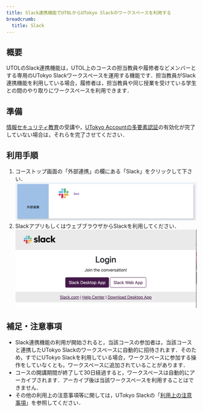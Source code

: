 ```yaml
---
title: Slack連携機能でUTOLからUTokyo Slackのワークスペースを利用する
breadcrumb:
  title: Slack
---
```


## 概要

UTOLのSlack連携機能は，UTOL上のコースの担当教員や履修者などメンバーとする専用のUTokyo Slackワークスペースを運用する機能です．担当教員がSlack連携機能を利用している場合，履修者は，担当教員や同じ授業を受けている学生との間のやり取りにワークスペースを利用できます．

## 準備

[情報セキュリティ教育](https://univtokyo.sharepoint.com/sites/Security/SitePages/Information_Security_Education.aspx)の受講や，[UTokyo Accountの多要素認証](/utokyo_account/mfa/)の有効化が完了していない場合は，それらを完了させてください．

## 利用手順

1. コーストップ画面の「外部連携」の欄にある「Slack」をクリックして下さい．
   ![](utol-slack_integration.png)
1. SlackアプリもしくはウェブブラウザからSlackを利用してください．
   ![](slack-login.png)

## 補足・注意事項

- Slack連携機能の利用が開始されると，当該コースの参加者は，当該コースと連携したUTokyo Slackのワークスペースに自動的に招待されます．そのため，すでにUTokyo Slackを利用している場合，ワークスペースに参加する操作をしていなくとも，ワークスペースに追加されていることがあります．
- コースの開講期間が終了して30日経過すると，ワークスペースは自動的にアーカイブされます．アーカイブ後は当該ワークスペースを利用することはできません．
- その他の利用上の注意事項等に関しては，UTokyo Slackの「[利用上の注意事項](/slack/#precautions)」を参照してください．
